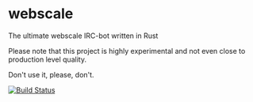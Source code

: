 # webscale
The ultimate webscale IRC-bot written in Rust

Please note that this project is highly experimental and not even close to production level quality.

Don't use it, please, don't.

[![Build Status](https://travis-ci.org/LauriM/webscale.svg?branch=master)](https://travis-ci.org/LauriM/webscale)
